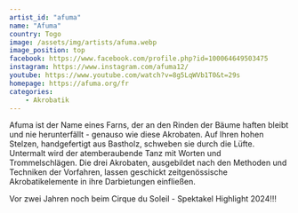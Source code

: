 ```yaml
---
artist_id: "afuma"
name: "Afuma"
country: Togo
image: /assets/img/artists/afuma.webp
image_position: top
facebook: https://www.facebook.com/profile.php?id=100064649503475
instagram: https://www.instagram.com/afuma12/
youtube: https://www.youtube.com/watch?v=8g5LqWVb1T0&t=29s
homepage: https://afuma.org/fr
categories:
    - Akrobatik
---
```

Afuma ist der Name eines Farns, der an den Rinden der Bäume haften bleibt und nie herunterfällt - genauso wie diese Akrobaten. Auf Ihren hohen Stelzen, handgefertigt aus Bastholz, schweben sie durch die Lüfte. Untermalt wird der atemberaubende Tanz mit Worten und Trommelschlägen. Die drei Akrobaten, ausgebildet nach den Methoden und Techniken der Vorfahren, lassen geschickt zeitgenössische Akrobatikelemente in ihre Darbietungen einfließen.


Vor zwei Jahren noch beim Cirque du Soleil - Spektakel Highlight 2024!!!